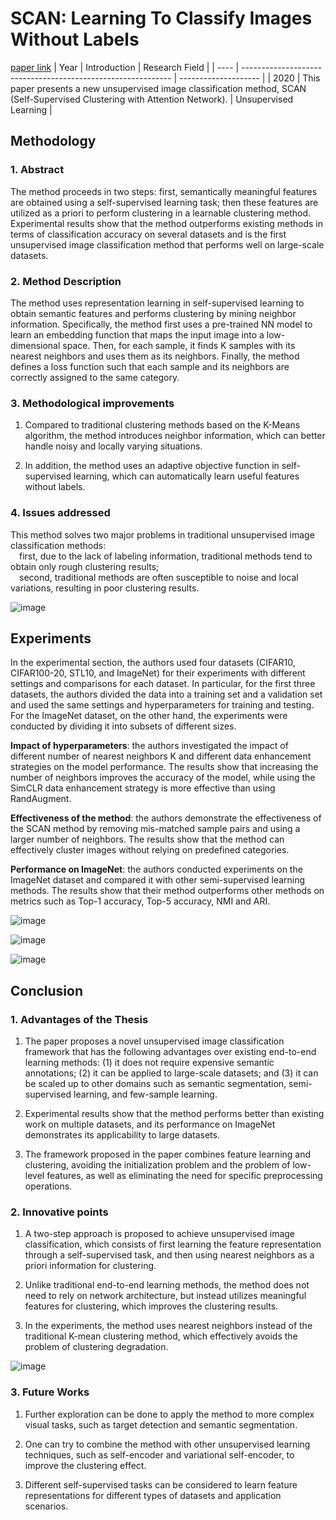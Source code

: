 # SCAN: Learning To Classify Images Without Labels
[paper link](https://arxiv.org/pdf/2005.12320v2.pdf) 
| Year | Introduction                                                         | Research Field                 |
| ---- | ------------------------------------------------------------ | -------------------- |
| 2020 | This paper presents a new unsupervised image classification method, SCAN (Self-Supervised Clustering with Attention Network).         | Unsupervised Learning          |

## Methodology

### 1. Abstract
 The method proceeds in two steps: first, semantically meaningful features are obtained using a self-supervised learning task; then these features are utilized as a priori to perform clustering in a learnable clustering method. Experimental results show that the method outperforms existing methods in terms of classification accuracy on several datasets and is the first unsupervised image classification method that performs well on large-scale datasets.

### 2. Method Description 
  The method uses representation learning in self-supervised learning to obtain semantic features and performs clustering by mining neighbor information. Specifically, the method first uses a pre-trained NN model to learn an embedding function that maps the input image into a low-dimensional space. Then, for each sample, it finds K samples with its nearest neighbors and uses them as its neighbors. Finally, the method defines a loss function such that each sample and its neighbors are correctly assigned to the same category.

### 3.  Methodological improvements
  1. Compared to traditional clustering methods based on the K-Means algorithm, the method introduces neighbor information, which can better handle noisy and locally varying situations.
  
  2. In addition, the method uses an adaptive objective function in self-supervised learning, which can automatically learn useful features without labels.
     
### 4. Issues addressed 
  This method solves two major problems in traditional unsupervised image classification methods: 
  <br>&emsp;first, due to the lack of labeling information, traditional methods tend to obtain only rough clustering results; 
  <br>&emsp;second, traditional methods are often susceptible to noise and local variations, resulting in poor clustering results.

  ![image](https://github.com/user-attachments/assets/bddeb7dc-13e2-41d5-9236-e74383f8ae39)

## Experiments
  In the experimental section, the authors used four datasets (CIFAR10, CIFAR100-20, STL10, and ImageNet) for their experiments with different settings and comparisons for each dataset. In particular, for the first three datasets, the authors divided the data into a training set and a validation set and used the same settings and hyperparameters for training and testing. For the ImageNet dataset, on the other hand, the experiments were conducted by dividing it into subsets of different sizes.

**Impact of hyperparameters**: the authors investigated the impact of different number of nearest neighbors K and different data enhancement strategies on the model performance. The results show that increasing the number of neighbors improves the accuracy of the model, while using the SimCLR data enhancement strategy is more effective than using RandAugment.

**Effectiveness of the method**: the authors demonstrate the effectiveness of the SCAN method by removing mis-matched sample pairs and using a larger number of neighbors. The results show that the method can effectively cluster images without relying on predefined categories.

**Performance on ImageNet**: the authors conducted experiments on the ImageNet dataset and compared it with other semi-supervised learning methods. The results show that their method outperforms other methods on metrics such as Top-1 accuracy, Top-5 accuracy, NMI and ARI.

![image](https://github.com/user-attachments/assets/a164eb37-1373-44d7-9033-3e80dc06f491)

![image](https://github.com/user-attachments/assets/b0092d9c-9233-4ff3-9517-e18860352d01)

![image](https://github.com/user-attachments/assets/85442923-08e0-4091-9886-1114290f9064)

## Conclusion

### 1. Advantages of the Thesis
  1. The paper proposes a novel unsupervised image classification framework that has the following advantages over existing end-to-end learning methods: (1) it does not require expensive semantic annotations; (2) it can be applied to large-scale datasets; and (3) it can be scaled up to other domains such as semantic segmentation, semi-supervised learning, and few-sample learning.
 
  2. Experimental results show that the method performs better than existing work on multiple datasets, and its performance on ImageNet demonstrates its applicability to large datasets.
  
  3. The framework proposed in the paper combines feature learning and clustering, avoiding the initialization problem and the problem of low-level features, as well as eliminating the need for specific preprocessing operations.

### 2. Innovative points
 1. A two-step approach is proposed to achieve unsupervised image classification, which consists of first learning the feature representation through a self-supervised task, and then using nearest neighbors as a priori information for clustering.
 
 2. Unlike traditional end-to-end learning methods, the method does not need to rely on network architecture, but instead utilizes meaningful features for clustering, which improves the clustering results.

 3. In the experiments, the method uses nearest neighbors instead of the traditional K-mean clustering method, which effectively avoids the problem of clustering degradation.
    
![image](https://github.com/user-attachments/assets/50d38845-c97b-4143-b26b-a48d9ab635e7)

### 3. Future Works
  1. Further exploration can be done to apply the method to more complex visual tasks, such as target detection and semantic segmentation.
  
  2. One can try to combine the method with other unsupervised learning techniques, such as self-encoder and variational self-encoder, to improve the clustering effect.

  3. Different self-supervised tasks can be considered to learn feature representations for different types of datasets and application scenarios.
